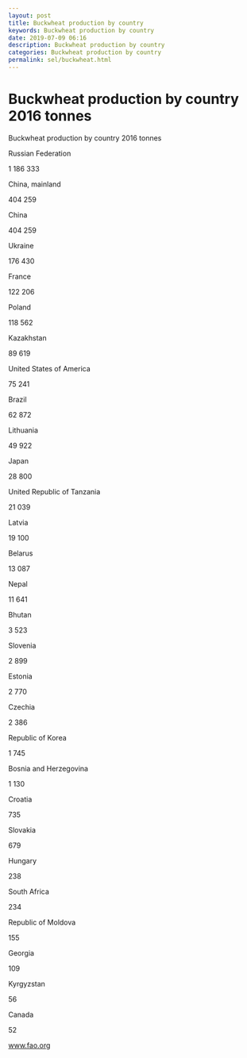 ```yaml
---
layout: post
title: Buckwheat production by country 
keywords: Buckwheat production by country
date: 2019-07-09 06:16
description: Buckwheat production by country
categories: Buckwheat production by country
permalink: sel/buckwheat.html
---
```


# Buckwheat production by country 2016 tonnes




Buckwheat production by country 2016 tonnes









Russian Federation


1 186 333






China, mainland


404 259






China


404 259






Ukraine


176 430






France


122 206






Poland


118 562






Kazakhstan


89 619






United States of America


75 241






Brazil


62 872






Lithuania


49 922






Japan


28 800






United Republic of Tanzania


21 039






Latvia


19 100






Belarus


13 087






Nepal


11 641






Bhutan


3 523






Slovenia


2 899






Estonia


2 770






Czechia


2 386






Republic of Korea


1 745






Bosnia and Herzegovina


1 130






Croatia


735






Slovakia


679






Hungary


238






South Africa


234






Republic of Moldova


155






Georgia


109






Kyrgyzstan


56






Canada


52








www.fao.org 


			
